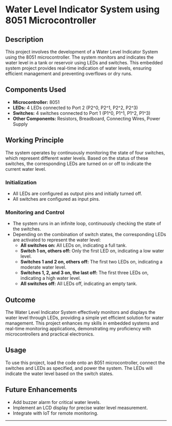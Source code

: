 
# Water Level Indicator System using 8051 Microcontroller

## Description

This project involves the development of a Water Level Indicator System using the 8051 microcontroller. The system monitors and indicates the water level in a tank or reservoir using LEDs and switches. This embedded system project provides real-time indication of water levels, ensuring efficient management and preventing overflows or dry runs.

## Components Used

- **Microcontroller:** 8051
- **LEDs:** 4 LEDs connected to Port 2 (P2^0, P2^1, P2^2, P2^3)
- **Switches:** 4 switches connected to Port 1 (P1^0, P1^1, P1^2, P1^3)
- **Other Components:** Resistors, Breadboard, Connecting Wires, Power Supply

## Working Principle

The system operates by continuously monitoring the state of four switches, which represent different water levels. Based on the status of these switches, the corresponding LEDs are turned on or off to indicate the current water level.

### Initialization

- All LEDs are configured as output pins and initially turned off.
- All switches are configured as input pins.

### Monitoring and Control

- The system runs in an infinite loop, continuously checking the state of the switches.
- Depending on the combination of switch states, the corresponding LEDs are activated to represent the water level:
  - **All switches on:** All LEDs on, indicating a full tank.
  - **Switch 1 on, others off:** Only the first LED on, indicating a low water level.
  - **Switches 1 and 2 on, others off:** The first two LEDs on, indicating a moderate water level.
  - **Switches 1, 2, and 3 on, the last off:** The first three LEDs on, indicating a high water level.
  - **All switches off:** All LEDs off, indicating an empty tank.

## Outcome

The Water Level Indicator System effectively monitors and displays the water level through LEDs, providing a simple yet efficient solution for water management. This project enhances my skills in embedded systems and real-time monitoring applications, demonstrating my proficiency with microcontrollers and practical electronics.



## Usage

To use this project, load the code onto an 8051 microcontroller, connect the switches and LEDs as specified, and power the system. The LEDs will indicate the water level based on the switch states.

## Future Enhancements

- Add buzzer alarm for critical water levels.
- Implement an LCD display for precise water level measurement.
- Integrate with IoT for remote monitoring.



---



